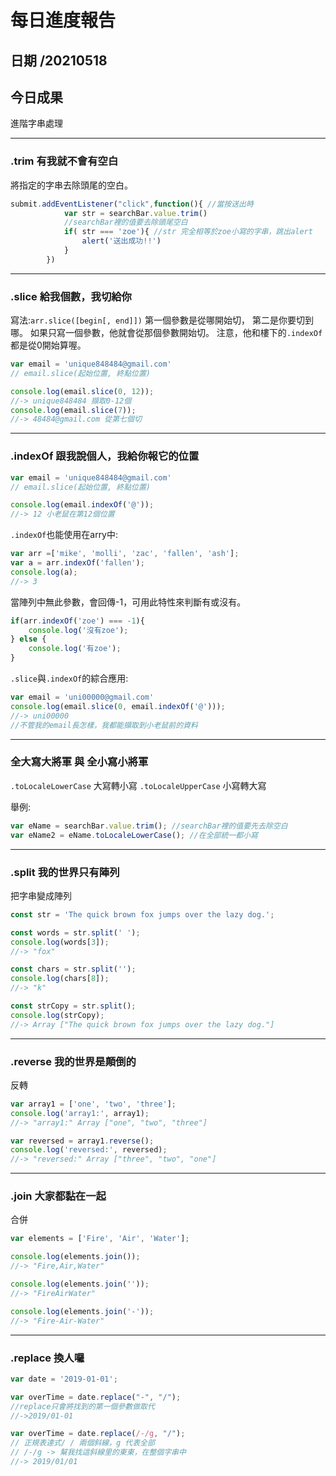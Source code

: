每日進度報告
======
日期 /20210518
---
今日成果
---
進階字串處理
***
### .trim 有我就不會有空白
將指定的字串去除頭尾的空白。

```javascript
submit.addEventListener("click",function(){ //當按送出時
            var str = searchBar.value.trim() 
            //searchBar裡的值要去除頭尾空白
            if( str === 'zoe'){ //str 完全相等於zoe小寫的字串，跳出alert
                alert('送出成功!!')
            }
        })
```
***
### .slice 給我個數，我切給你

寫法:`arr.slice([begin[, end]])`
第一個參數是從哪開始切， 第二是你要切到哪。
如果只寫一個參數，他就會從那個參數開始切。
注意，他和樓下的`.indexOf`都是從0開始算喔。

```javascript
var email = 'unique848484@gmail.com'
// email.slice(起始位置, 終點位置)

console.log(email.slice(0, 12));
//-> unique848484 擷取0-12個
console.log(email.slice(7));
//-> 48484@gmail.com 從第七個切
```
***
### .indexOf 跟我說個人，我給你報它的位置

```javascript
var email = 'unique848484@gmail.com'
// email.slice(起始位置, 終點位置)

console.log(email.indexOf('@'));
//-> 12 小老鼠在第12個位置
```
`.indexOf`也能使用在arry中:

```javascript
var arr =['mike', 'molli', 'zac', 'fallen', 'ash'];
var a = arr.indexOf('fallen');
console.log(a);
//-> 3
```
當陣列中無此參數，會回傳-1，可用此特性來判斷有或沒有。

```javascript
if(arr.indexOf('zoe') === -1){ 
    console.log('沒有zoe'); 
} else {
    console.log('有zoe');
}
```
`.slice`與`.indexOf`的綜合應用:
```javascript
var email = 'uni00000@gmail.com'
console.log(email.slice(0, email.indexOf('@'))); 
//-> uni00000
//不管我的email長怎樣，我都能擷取到小老鼠前的資料
```

***
### 全大寫大將軍 與 全小寫小將軍

`.toLocaleLowerCase` 大寫轉小寫
`.toLocaleUpperCase` 小寫轉大寫

舉例:
```javascript
var eName = searchBar.value.trim(); //searchBar裡的值要先去除空白
var eName2 = eName.toLocaleLowerCase(); //在全部統一都小寫
```
***
### .split 我的世界只有陣列
把字串變成陣列

```javascript
const str = 'The quick brown fox jumps over the lazy dog.';

const words = str.split(' ');
console.log(words[3]);
//-> "fox"

const chars = str.split('');
console.log(chars[8]);
//-> "k"

const strCopy = str.split();
console.log(strCopy);
//-> Array ["The quick brown fox jumps over the lazy dog."]
```
***
### .reverse 我的世界是顛倒的
反轉

```javascript
var array1 = ['one', 'two', 'three'];
console.log('array1:', array1);
//-> "array1:" Array ["one", "two", "three"]

var reversed = array1.reverse();
console.log('reversed:', reversed);
//-> "reversed:" Array ["three", "two", "one"]
```
***
### .join 大家都黏在一起
合併

```javascript
var elements = ['Fire', 'Air', 'Water'];

console.log(elements.join());
//-> "Fire,Air,Water"

console.log(elements.join(''));
//-> "FireAirWater"

console.log(elements.join('-'));
//-> "Fire-Air-Water"
```
***
### .replace 換人囉

```javascript
var date = '2019-01-01';

var overTime = date.replace("-", "/"); 
//replace只會將找到的第一個參數做取代
//->2019/01-01

var overTime = date.replace(/-/g, "/"); 
// 正規表達式/ / 兩個斜線，g 代表全部
// /-/g -> 幫我找這斜線里的東東，在整個字串中
//-> 2019/01/01
```
